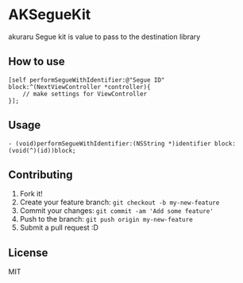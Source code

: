AKSegueKit
==========

akuraru Segue kit is value to pass to the destination library

## How to use

``` objc
[self performSegueWithIdentifier:@"Segue ID" block:^(NextViewController *controller){
    // make settings for ViewController
}];
```

## Usage

``` objc
- (void)performSegueWithIdentifier:(NSString *)identifier block:(void(^)(id))block;
```

## Contributing

1. Fork it!
2. Create your feature branch: `git checkout -b my-new-feature`
3. Commit your changes: `git commit -am 'Add some feature'`
4. Push to the branch: `git push origin my-new-feature`
5. Submit a pull request :D

## License

MIT

